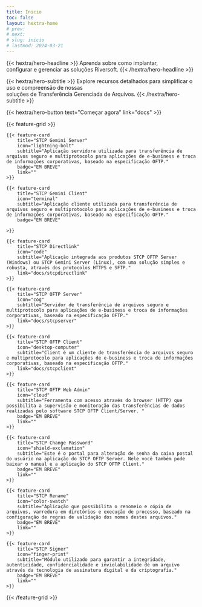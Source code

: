```yaml
---
title: Inicio
toc: false
layout: hextra-home
# prev:
# next:
# slug: inicio
# lastmod: 2024-03-21
---
```


<!-- {{< hextra/hero-badge >}}
  <div class="w-2 h-2 rounded-full bg-primary-400"></div>
  <span>Free, open badgeurce</span>
  {{< icon name="arrow-circle-right" attributes="height=14" >}}
{{< /hextra/hero-badge >}} -->

<div class="mt-6 mb-6 mx-auto text-center">

{{< hextra/hero-headline >}}
  Aprenda sobre como implantar, &nbsp;<br class="sm:block hidden" />configurar e gerenciar as soluções Riversoft.
{{< /hextra/hero-headline >}}
</div>

<div class="mb-12 mx-auto text-center">

{{< hextra/hero-subtitle >}}
  Explore recursos detalhados para simplificar o uso e compreensão de nossas &nbsp;<br class="sm:block hidden" />soluções de Transferência Gerenciada de Arquivos.
{{< /hextra/hero-subtitle >}}
</div>

<div class="mb-6 mx-auto text-center">
{{< hextra/hero-button text="Começar agora" link="docs" >}}
</div>

<div class="mt-6"></div>

{{< feature-grid >}}

    {{< feature-card
        title="STCP Gemini Server"
        icon="lightning-bolt"
        subtitle="Aplicação servidora utilizada para transferência de arquivos seguro e multiprotocolo para aplicações de e-business e troca de informações corporativas, baseado na especificação OFTP."
        badge="EM BREVE"
        link=""
    >}}

    {{< feature-card
        title="STCP Gemini Client"
        icon="terminal"
        subtitle="Aplicação cliente utilizada para transferência de arquivos seguro e multiprotocolo para aplicações de e-business e troca de informações corporativas, baseado na especificação OFTP."
        badge="EM BREVE"

    >}}

    {{< feature-card
        title="STCP Directlink"
        icon="code"
        subtitle="Aplicação integrada aos produtos STCP OFTP Server (Windows) ou STCP Gemini Server (Linux), com uma solução simples e robusta, através dos protocolos HTTPS e SFTP."
        link="docs/stcpdirectlink"
    >}}

    {{< feature-card
        title="STCP OFTP Server"
        icon="cog"
        subtitle="Servidor de transferência de arquivos seguro e multiprotocolo para aplicações de e-business e troca de informações corporativas, baseado na especificação OFTP."
        link="docs/stcpserver"
    >}}

    {{< feature-card
        title="STCP OFTP Client"
        icon="desktop-computer"
        subtitle="Client é um cliente de transferência de arquivos seguro e multiprotocolo para aplicações de e-business e troca de informações corporativas, baseado na especificação OFTP."
        link="docs/stcpclient"
    >}}

    {{< feature-card
        title="STCP OFTP Web Admin"
        icon="cloud"
        subtitle="Ferramenta com acesso através do browser (HTTP) que possibilita a supervisão e monitoração das transferências de dados realizadas pelo software STCP OFTP Client/Server. "
        badge="EM BREVE"
        link=""
    >}}

    {{< feature-card
        title="STCP Change Password"
        icon="shield-exclamation"
        subtitle="Este é o portal para alteração de senha da caixa postal do usuário na aplicação do STCP OFTP Server. Nele você também pode baixar o manual e a aplicação do STCP OFTP Client."
        badge="EM BREVE"
        link=""
    >}}

    {{< feature-card
        title="STCP Rename"
        icon="color-swatch"
        subtitle="Aplicação que possibilita o renomeio e cópia de arquivos, varredura em diretórios e execução de processo, baseado na configuração de regras de validação dos nomes destes arquivos."
        badge="EM BREVE"
        link=""
    >}}

    {{< feature-card
        title="STCP Signer"
        icon="finger-print"
        subtitle="Módulo utilizado para garantir a integridade, autenticidade, confidencialidade e inviolabilidade de um arquivo através da tecnologia de assinatura digital e da criptografia."
        badge="EM BREVE"
        link=""
    >}}

{{< /feature-grid >}}
